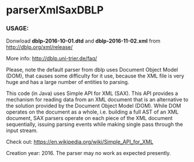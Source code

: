 # parserXmlSaxDBLP


### USAGE:

Donwload **dblp-2016-10-01.dtd** and **dblp-2016-11-02.xml** from http://dblp.org/xml/release/

More info: http://dblp.uni-trier.de/faq/

Please, note the default parser from dblp uses Document Object Model (DOM), that causes some difficulty for it use, because the XML file is very huge and has a large number of entities to parsing.

This code (in Java) uses Simple API for XML (SAX). This API provides a mechanism for reading data from an XML document that is an alternative to the solution provided by the Document Object Model (DOM). While DOM operates on the document as a whole, i.e. building a full AST of an XML document, SAX parsers operate on each piece of the XML document sequentially, issuing parsing events while making single pass through the input stream.

Check out: https://en.wikipedia.org/wiki/Simple_API_for_XML

Creation year: 2016. The parser may no work as expected presently.
